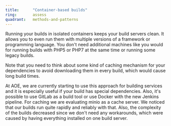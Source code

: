 ```yaml
---
title:      "Container-based builds"
ring:       assess
quadrant:   methods-and-patterns
---
```


Running your builds in isolated containers keeps your build servers clean. It allows you to even run them with multiple versions of a framework or programming language. You don't need additional machines like you would for running builds with PHP5 or PHP7 at the same time or running some legacy builds.

Note that you need to think about some kind of caching mechanism for your dependencies to avoid downloading them in every build, which would cause long build times.

At AOE, we are currently starting to use this approach for building services and it is especially useful if your build has special dependencies. Also, it's possible to use GitLab as a build tool or use Docker with the new Jenkins pipeline. For caching we are evaluating minio as a cache server. We noticed that our builds run quite rapidly and reliably with that. Also, the complexity of the builds decreased since we don't need any workarounds, which were caused by having everything installed on one build server.
